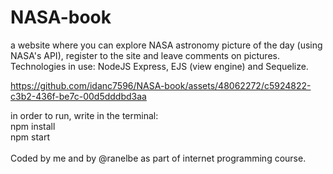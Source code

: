 # NASA-book
a website where you can explore NASA astronomy picture of the day (using NASA's API), register to the site and leave comments on pictures. 
Technologies in use: NodeJS Express, EJS (view engine) and Sequelize.


https://github.com/idanc7596/NASA-book/assets/48062272/c5924822-c3b2-436f-be7c-00d5dddbd3aa


in order to run, write in the terminal: 
<br>
npm install
<br>
npm start
<br><br>
Coded by me and by @ranelbe as part of internet programming course.
